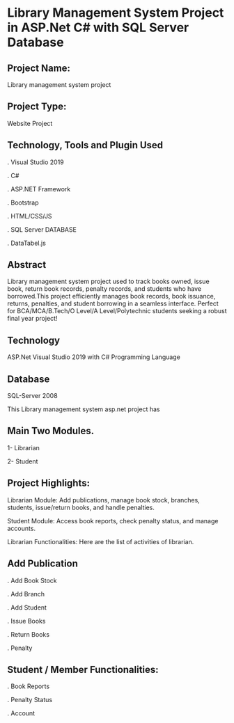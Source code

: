 # Library Management System Project in ASP.Net C# with SQL Server Database


## Project Name:

Library management system project

## Project Type:
Website Project

## Technology, Tools and Plugin Used

. Visual Studio 2019

. C#

. ASP.NET Framework

. Bootstrap

. HTML/CSS/JS

. SQL Server DATABASE

. DataTabel.js

## Abstract
Library management system project used to track books owned, issue book, return book records, penalty records, and students who have borrowed.This project efficiently manages book records, book issuance, returns, penalties, and student borrowing in a seamless interface. Perfect for BCA/MCA/B.Tech/O Level/A Level/Polytechnic students seeking a robust final year project!

## Technology
ASP.Net Visual Studio 2019 with C# Programming Language

## Database
SQL-Server 2008

This Library management system asp.net project has

## Main Two Modules.
1- Librarian

2- Student

## Project Highlights:
Librarian Module: Add publications, manage book stock, branches, students, issue/return books, and handle penalties.

Student Module: Access book reports, check penalty status, and manage accounts.

Librarian Functionalities:
Here are the list of activities of librarian.

## Add Publication
. Add Book Stock

. Add Branch

. Add Student

. Issue Books

. Return Books

. Penalty

## Student / Member Functionalities:
. Book Reports

. Penalty Status

. Account
